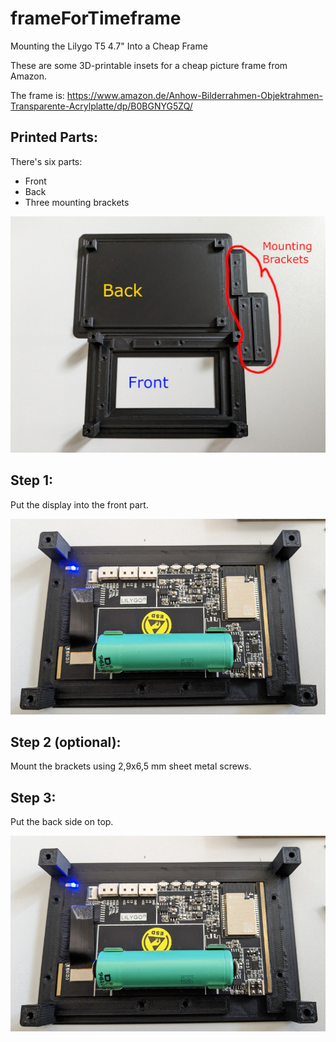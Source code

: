 # frameForTimeframe
Mounting the Lilygo T5 4.7" Into a Cheap Frame

These are some 3D-printable insets for a cheap picture frame from Amazon.

The frame is: https://www.amazon.de/Anhow-Bilderrahmen-Objektrahmen-Transparente-Acrylplatte/dp/B0BGNYG5ZQ/

## Printed Parts:
There's six parts:
- Front
- Back
- Three mounting brackets  

![Parts](inset_parts.jpg  "Frame Mount Inset Parts")

## Step 1: 
Put the display into the front part. 

![Display in Front](front_with_epaper.jpg  "ePaper display in front part")

## Step 2 (optional):
Mount the brackets using 2,9x6,5 mm sheet metal screws.

## Step 3:
Put the back side on top.

![Display in Front](front_with_epaper.jpg  "ePaper display in front part")
